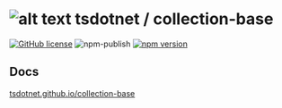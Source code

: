 # ![alt text](https://avatars1.githubusercontent.com/u/64487547?s=30 "tsdotnet") tsdotnet / collection-base

[![GitHub license](https://img.shields.io/badge/license-MIT-blue.svg?style=flat-square)](https://github.com/tsdotnet/collection-base/blob/master/LICENSE)
![npm-publish](https://github.com/tsdotnet/collection-base/workflows/npm-publish/badge.svg)
[![npm version](https://img.shields.io/npm/v/@tsdotnet/collection-base.svg?style=flat-square)](https://www.npmjs.com/package/@tsdotnet/collection-base)



## Docs

[tsdotnet.github.io/collection-base](https://tsdotnet.github.io/collection-base/modules/collection_base.html)

